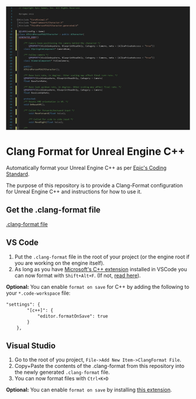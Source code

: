 ![Before and After](./before_after_clang_format.gif)

# Clang Format for Unreal Engine C++
Automatically format your Unreal Engine C++ as per [Epic's Coding Standard](https://docs.unrealengine.com/4.27/en-US/ProductionPipelines/DevelopmentSetup/CodingStandard/).

The purpose of this repository is to provide a Clang-Format configuration for Unreal Engine C++ and instructions for how to use it.

## Get the .clang-format file
[.clang-format file](./.clang-format)

## VS Code
1. Put the `.clang-format` file in the root of your project (or the engine root if you are working on the engine itself).
2. As long as you have [Microsoft's C++ extension](https://marketplace.visualstudio.com/items?itemName=ms-vscode.cpptools) installed in VSCode you can now format with `Shift+Alt+F`. (If not, [read here](https://code.visualstudio.com/docs/cpp/cpp-ide#_code-formatting)).

**Optional:** You can enable `format on save` for C++ by adding the following to your `*.code-workspace` file:
```
"settings": {
		"[c++]": {
			"editor.formatOnSave": true
		}
	},
```

## Visual Studio
1. Go to the root of you project, `File->Add New Item->ClangFormat File`.
2. Copy+Paste the contents of the .clang-format from this repository into the newly generated `.clang-format` file. 
3. You can now format files with `Ctrl+K+D`

**Optional:** You can enable `format on save` by installing [this extension](https://marketplace.visualstudio.com/items?itemName=mynkow.FormatdocumentonSave).


